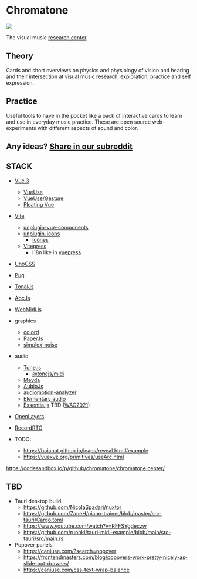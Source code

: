 # Chromatone

[![](https://chromatone.center/media/logo/logo.svg)](https://chromatone.center/)

The visual music [research center](./content/index.md)

## Theory

Cards and short overviews on physics and physiology of vision and hearing and their intersection at visual music research, exploration, practice and self expression.

## Practice

Useful tools to have in the pocket like a pack of interactive cards to learn and use in everyday music practice. These are open source web-experiments with different aspects of sound and color.

## Any ideas? [Share in our subreddit](https://www.reddit.com/r/chromatone/)

## STACK

- [Vue 3](https://v3.vuejs.org/)
  - [VueUse](https://vueuse.org)
  - [VueUse/Gesture](https://gesture.vueuse.org)
  - [Floating Vue](https://floating-vue.starpad.dev)
- [Vite](https://vitejs.dev/)
  - [unplugin-vue-components](https://github.com/antfu/unplugin-vue-components)
  - [unplugin-icons](https://github.com/antfu/unplugin-icons)
    - [Icônes](https://icones.js.org/)
  - [Vitepress](https://vitepress.vuejs.org/guide/global-component.html#content)
    - i18n like in [vuepress](https://vuepress.vuejs.org/guide/i18n.html#default-theme-i18n-config)
- [UnoCSS](https://github.com/unocss/unocss)
- [Pug](https://pugjs.org/api/getting-started.html)
- [TonalJs](https://github.com/tonaljs/tonal)
- [AbcJs](https://paulrosen.github.io/abcjs/)
- [WebMidi.js](https://webmidijs.org/docs/)
- graphics
  - [colord](https://www.npmjs.com/package/colord)
  - [PaperJs](http://paperjs.org)
  - [simplex-noise](https://github.com/jwagner/simplex-noise.js)
- audio
  - [Tone.js](https://tonejs.github.io)
    - [@tonejs/midi](https://github.com/Tonejs/Midi)
  - [Meyda](https://meyda.js.org)
  - [AubioJs](https://github.com/qiuxiang/aubiojs)
  - [audiomotion-analyzer](https://www.npmjs.com/package/audiomotion-analyzer)
  - [Elementary audio](https://elementary.audio)
  - [Essentia.js](https://mtg.github.io/essentia.js/docs/api/index.html) TBD ([WAC2021](https://www.youtube.com/watch?v=p23DfQ86SVM))
- [OpenLayers](https://github.com/openlayers/openlayers)
- [RecordRTC](https://recordrtc.org/)

- TODO:
  - https://baianat.github.io/leaps/reveal.html#example
  - https://vuexyz.org/primitives/useArc.html

https://codesandbox.io/p/github/chromatone/chromatone.center/

## TBD

- Tauri desktop build
  - https://github.com/NicolaSpadari/nuxtor
  - https://github.com/ZaneH/piano-trainer/blob/master/src-tauri/Cargo.toml
  - https://www.youtube.com/watch?v=RFFSYgdeczw
  - https://github.com/ruohki/tauri-midi-example/blob/main/src-tauri/src/main.rs
- Popover panels
  - https://caniuse.com/?search=popover
  - https://frontendmasters.com/blog/popovers-work-pretty-nicely-as-slide-out-drawers/
  - https://caniuse.com/css-text-wrap-balance
